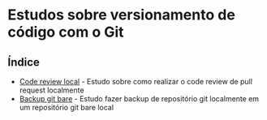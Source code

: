 # Estudos sobre versionamento de código com o Git

## Índice

- [Code review local](https://github.com/Dirack/Estudos/tree/master/git/checkout_pull_request#estudo-realizar-checkout-de-pull-request-localmente) - Estudo sobre como realizar o code review de pull request localmente
- [Backup git bare](https://github.com/Dirack/Estudos/tree/master/git/backup_bare#estudo-fazer-backup-de-dados-utilizando-reposit%C3%B3rios-git-bare) - Estudo fazer backup de repositório git localmente em um repositório git bare local
